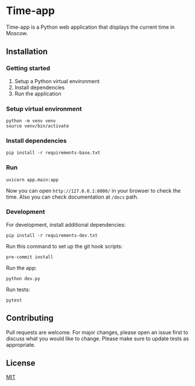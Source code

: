 # Time-app

Time-app is a Python web application that displays the current time in Moscow.

## Installation
### Getting started
1. Setup a Python virtual environment
2. Install dependencies
3. Run the application

### Setup virtual environment
```
python -m venv venv
source venv/bin/activate
```
### Install dependencies
```
pip install -r requirements-base.txt
```

### Run
```
uvicorn app.main:app
```
Now you can open `http://127.0.0.1:8000/` in your browser to check the time. Also you can check documentation at `/docs` path.

### Development
For development, install additional dependencies:
```
pip install -r requirements-dev.txt
```
Run this command to set up the git hook scripts:
```
pre-commit install
```

Run the app:
```
python dev.py
```
Run tests:
```
pytest
```

## Contributing

Pull requests are welcome. For major changes, please open an issue first to discuss what you would like to change.
Please make sure to update tests as appropriate.

## License

[MIT](https://choosealicense.com/licenses/mit/)
